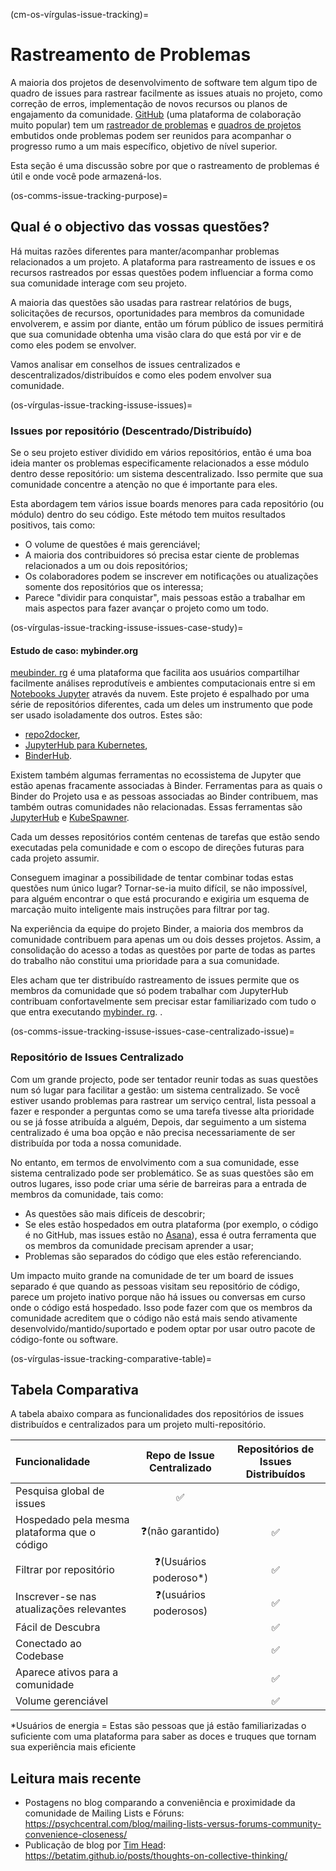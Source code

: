 (cm-os-vírgulas-issue-tracking)=
# Rastreamento de Problemas

A maioria dos projetos de desenvolvimento de software tem algum tipo de quadro de issues para rastrear facilmente as issues atuais no projeto, como correção de erros, implementação de novos recursos ou planos de engajamento da comunidade. [GitHub](https://github.com) (uma plataforma de colaboração muito popular) tem um [rastreador de problemas](https://guides.github.com/features/issues/) e [quadros de projetos](https://help.github.com/en/github/managing-your-work-on-github/about-project-boards) embutidos onde problemas podem ser reunidos para acompanhar o progresso rumo a um mais específico, objetivo de nível superior.

Esta seção é uma discussão sobre por que o rastreamento de problemas é útil e onde você pode armazená-los.

(os-comms-issue-tracking-purpose)=
## Qual é o objectivo das vossas questões?

Há muitas razões diferentes para manter/acompanhar problemas relacionados a um projeto. A plataforma para rastreamento de issues e os recursos rastreados por essas questões podem influenciar a forma como sua comunidade interage com seu projeto.

A maioria das questões são usadas para rastrear relatórios de bugs, solicitações de recursos, oportunidades para membros da comunidade envolverem, e assim por diante, então um fórum público de issues permitirá que sua comunidade obtenha uma visão clara do que está por vir e de como eles podem se envolver.

Vamos analisar em conselhos de issues centralizados e descentralizados/distribuídos e como eles podem envolver sua comunidade.

(os-vírgulas-issue-tracking-issuse-issues)=
### Issues por repositório (Descentrado/Distribuído)

Se o seu projeto estiver dividido em vários repositórios, então é uma boa ideia manter os problemas especificamente relacionados a esse módulo dentro desse repositório: um sistema descentralizado. Isso permite que sua comunidade concentre a atenção no que é importante para eles.

Esta abordagem tem vários issue boards menores para cada repositório (ou módulo) dentro do seu código. Este método tem muitos resultados positivos, tais como:

- O volume de questões é mais gerenciável;
- A maioria dos contribuidores só precisa estar ciente de problemas relacionados a um ou dois repositórios;
- Os colaboradores podem se inscrever em notificações ou atualizações somente dos repositórios que os interessa;
- Parece "dividir para conquistar", mais pessoas estão a trabalhar em mais aspectos para fazer avançar o projeto como um todo.

(os-vírgulas-issue-tracking-issuse-issues-case-study)=
#### Estudo de caso: mybinder.org

[meubinder. rg](https://mybinder.org) é uma plataforma que facilita aos usuários compartilhar facilmente análises reprodutíveis e ambientes computacionais entre si em [Notebooks Jupyter](https://jupyter-notebook.readthedocs.io/en/stable/) através da nuvem. Este projeto é espalhado por uma série de repositórios diferentes, cada um deles um instrumento que pode ser usado isoladamente dos outros. Estes são:

- [repo2docker](https://github.com/jupyter/repo2docker),
- [JupyterHub para Kubernetes](https://github.com/jupyterhub/zero-to-jupyterhub-k8s),
- [BinderHub](https://github.com/jupyterhub/binderhub).

Existem também algumas ferramentas no ecossistema de Jupyter que estão apenas fracamente associadas à Binder. Ferramentas para as quais o Binder do Projeto usa e as pessoas associadas ao Binder contribuem, mas também outras comunidades não relacionadas. Essas ferramentas são [JupyterHub](https://github.com/jupyterhub/jupyterhub) e [KubeSpawner](https://github.com/jupyterhub/kubespawner).

Cada um desses repositórios contém centenas de tarefas que estão sendo executadas pela comunidade e com o escopo de direções futuras para cada projeto assumir.

Conseguem imaginar a possibilidade de tentar combinar todas estas questões num único lugar? Tornar-se-ia muito difícil, se não impossível, para alguém encontrar o que está procurando e exigiria um esquema de marcação muito inteligente mais instruções para filtrar por tag.

Na experiência da equipe do projeto Binder, a maioria dos membros da comunidade contribuem para apenas um ou dois desses projetos. Assim, a consolidação do acesso a todas as questões por parte de todas as partes do trabalho não constitui uma prioridade para a sua comunidade.

Eles acham que ter distribuído rastreamento de issues permite que os membros da comunidade que só podem trabalhar com JupyterHub contribuam confortavelmente sem precisar estar familiarizado com tudo o que entra executando [mybinder. rg](https://mybinder.org). .

(os-comms-issue-tracking-issuse-issues-case-centralizado-issue)=
### Repositório de Issues Centralizado

Com um grande projecto, pode ser tentador reunir todas as suas questões num só lugar para facilitar a gestão: um sistema centralizado. Se você estiver usando problemas para rastrear um serviço central, lista pessoal a fazer e responder a perguntas como se uma tarefa tivesse alta prioridade ou se já fosse atribuída a alguém, Depois, dar seguimento a um sistema centralizado é uma boa opção e não precisa necessariamente de ser distribuída por toda a nossa comunidade.

No entanto, em termos de envolvimento com a sua comunidade, esse sistema centralizado pode ser problemático. Se as suas questões são em outros lugares, isso pode criar uma série de barreiras para a entrada de membros da comunidade, tais como:

- As questões são mais difíceis de descobrir;
- Se eles estão hospedados em outra plataforma (por exemplo, o código é no GitHub, mas issues estão no [Asana](https://asana.com/)), essa é outra ferramenta que os membros da comunidade precisam aprender a usar;
- Problemas são separados do código que eles estão referenciando.

Um impacto muito grande na comunidade de ter um board de issues separado é que quando as pessoas visitam seu repositório de código, parece um projeto inativo porque não há issues ou conversas em curso onde o código está hospedado. Isso pode fazer com que os membros da comunidade acreditem que o código não está mais sendo ativamente desenvolvido/mantido/suportado e podem optar por usar outro pacote de código-fonte ou software.

(os-vírgulas-issue-tracking-comparative-table)=
## Tabela Comparativa

A tabela abaixo compara as funcionalidades dos repositórios de issues distribuídos e centralizados para um projeto multi-repositório.

| Funcionalidade                               | Repo de Issue Centralizado | Repositórios de Issues Distribuídos |
|:-------------------------------------------- |:--------------------------:|:-----------------------------------:|
| Pesquisa global de issues                    |             ✅              |                                     |
| Hospedado pela mesma plataforma que o código |      ❓(não garantido)      |                  ✅                  |
| Filtrar por repositório                      |   ❓(Usuários poderoso*)    |                  ✅                  |
| Inscrever-se nas atualizações relevantes     |   ❓(usuários poderosos)    |                  ✅                  |
| Fácil de Descubra                            |                            |                  ✅                  |
| Conectado ao Codebase                        |                            |                  ✅                  |
| Aparece ativos para a comunidade             |                            |                  ✅                  |
| Volume gerenciável                           |                            |                  ✅                  |

*Usuários de energia = Estas são pessoas que já estão familiarizadas o suficiente com uma plataforma para saber as doces e truques que tornam sua experiência mais eficiente

## Leitura mais recente

- Postagens no blog comparando a conveniência e proximidade da comunidade de Mailing Lists e Fóruns: <https://psychcentral.com/blog/mailing-lists-versus-forums-community-convenience-closeness/>
- Publicação de blog por [Tim Head](https://github.com/betatim):  <https://betatim.github.io/posts/thoughts-on-collective-thinking/>
